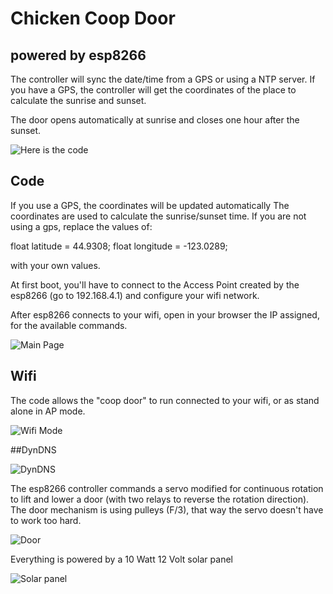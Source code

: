 # Chicken Coop Door 
## powered by esp8266

The controller will sync the date/time from a GPS or using a NTP server. If you have a GPS, the controller will get the coordinates of the place to calculate the sunrise and sunset.

The door opens automatically at sunrise and closes one hour after the sunset. 

![Here is the code](https://github.com/e1ioan/esp8266-chicken-coop/blob/master/chicken-coop.ino)


## Code 

If you use a GPS, the coordinates will be updated automatically The coordinates are used to calculate the sunrise/sunset time. If you are not using a gps, replace the values of: 

float latitude = 44.9308;
float longitude = -123.0289;

with your own values. 

At first boot, you'll have to connect to the Access Point created by the esp8266 (go to 192.168.4.1) and configure your wifi network.

After esp8266 connects to your wifi, open in your browser the IP assigned, for the available commands.

![Main Page](http://i.imgur.com/6RE3KER.jpg)

## Wifi 

The code allows the "coop door" to run connected to your wifi, or as stand alone in AP mode.

![Wifi Mode](http://i.imgur.com/mbSJfk7.jpg)

##DynDNS

![DynDNS](http://i.imgur.com/iMRAzJt.jpg)

The esp8266 controller commands a servo modified for continuous rotation to lift and lower a door (with two relays to reverse the rotation direction). The door mechanism is using pulleys (F/3), that way the servo doesn't have to work too hard.

![Door](http://i.imgur.com/7ILfQ1f.jpg)

Everything is powered by a 10 Watt 12 Volt solar panel

![Solar panel](http://i.imgur.com/OjkDhTW.jpg)



